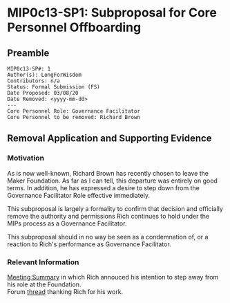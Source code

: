 # MIP0c13-SP1: Subproposal for Core Personnel Offboarding

## Preamble
```
MIP0c13-SP#: 1
Author(s): LongForWisdom
Contributors: n/a
Status: Formal Submission (FS)
Date Proposed: 03/08/20
Date Removed: <yyyy-mm-dd>
---
Core Personnel Role: Governance Facilitator
Core Personnel to be removed: Richard Brown
```

## Removal Application and Supporting Evidence
    
### Motivation
As is now well-known, Richard Brown has recently chosen to leave the Maker Foundation. As far as I can tell, this departure was entirely on good terms. In addition, he has expressed a desire to step down from the Governance Facilitator Role effective immediately. 

This subproposal is largely a formality to confirm that decision and officially remove the authority and permissions Rich continues to hold under the MIPs process as a Governance Facilitator.

This subproposal should in no way be seen as a condemnation of, or a reaction to Rich's performance as Governance Facilitator. 

### Relevant Information
[Meeting Summary](https://github.com/makerdao/community/blob/master/governance/governance-and-risk-meetings/summaries/episode-102.md#rich-brown) in which Rich annouced his intention to step away from his role at the Foundation.  
Forum [thread](https://forum.makerdao.com/t/thank-you-rich-brown/3379) thanking Rich for his work.
